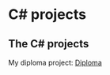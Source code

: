 # C# projects
The C# projects
-----------------------------------
My diploma project: [Diploma](https://github.com/RadikSeyfullin/c-sharp-projects/tree/master/Radik)

